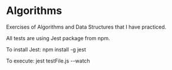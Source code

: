 # Algorithms
Exercises of Algorithms and Data Structures that I have practiced. 

All tests are using Jest package from npm.

To install Jest:
npm install -g jest

To execute:
jest testFile.js --watch